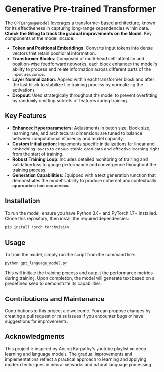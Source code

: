 # Generative Pre-trained Transformer 

The `GPTLanguageModel` leverages a transformer-based architecture, known for its effectiveness in capturing long-range dependencies within data. **Check the Gitlog to track the gradual improvements on the Model**. Key components of the model include:

- **Token and Positional Embeddings**: Converts input tokens into dense vectors that retain positional information.
- **Transformer Blocks**: Composed of multi-head self-attention and position-wise feedforward networks, each block enhances the model's ability to process and relate information across different parts of the input sequence.
- **Layer Normalization**: Applied within each transformer block and after the last block to stabilize the training process by normalizing the activations.
- **Dropout**: Used strategically throughout the model to prevent overfitting by randomly omitting subsets of features during training.

## Key Features

- **Enhanced Hyperparameters**: Adjustments in batch size, block size, learning rate, and architectural dimensions are tuned to balance between computational efficiency and model capacity.
- **Custom Initialization**: Implements specific initializations for linear and embedding layers to ensure stable gradients and effective learning right from the start of training.
- **Robust Training Loop**: Includes detailed monitoring of training and validation loss to gauge performance and convergence throughout the training process.
- **Generation Capabilities**: Equipped with a text generation function that demonstrates the model's ability to produce coherent and contextually appropriate text sequences.

## Installation

To run the model, ensure you have Python 3.6+ and PyTorch 1.7+ installed. Clone this repository, then install the required dependencies:

```bash
pip install torch torchvision
```

## Usage

To train the model, simply run the script from the command line:

```bash
python gpt_language_model.py
```

This will initiate the training process and output the performance metrics during training. Upon completion, the model will generate text based on a predefined seed to demonstrate its capabilities.

## Contributions and Maintenance

Contributions to this project are welcome. You can propose changes by creating a pull request or raise issues if you encounter bugs or have suggestions for improvements.


## Acknowledgments

This project is inspired by Andrej Karpathy's youtube playlist on deep learning and language models. The gradual improvements and implementations reflect a practical approach to learning and applying modern techniques in neural networks and natural language processing.
